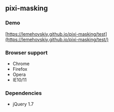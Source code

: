 pixi-masking
-------

### Demo

[https://lemehovskiy.github.io/pixi-masking/test](https://lemehovskiy.github.io/pixi-masking/test/)

### Browser support

* Chrome
* Firefox
* Opera
* IE10/11


### Dependencies

* jQuery 1.7